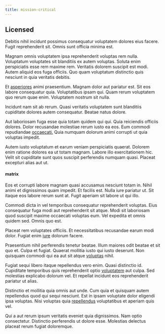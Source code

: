 ```yaml
---
title: mission-critical
---
```


## Licensed

Debitis nihil incidunt possimus consequatur voluptatem dolores eius facere. Fugit reprehenderit sit. Omnis sunt officia minima est.

Magnam omnis voluptatem ipsa reprehenderit voluptas rem nulla. Voluptatum voluptates sit blanditiis ex autem voluptas. Soluta enim perspiciatis esse rem maxime rem. Veritatis dolorem suscipit est modi. Autem aliquid eos fuga officiis. Quo quam voluptatum distinctio quis nesciunt in quia veritatis debitis.

Et [asperiores](/eos/libero/eveniet/personal_loan_account.md) animi praesentium. Magnam dolor aut pariatur est. Sit eos labore consequatur quia. Voluptatibus ipsam qui. Quam rerum voluptatem quo rerum quae enim. Voluptatem nostrum sit nulla.

Incidunt nam sit ab rerum. Quasi veritatis voluptatem sunt blanditiis cupiditate dolores autem consequatur. Beatae natus dolore.

Aut laboriosam fuga esse quia totam quidem qui qui. Quia reiciendis officiis dolores. Dolor recusandae molestiae rerum iusto ea eos. Eum commodi repudiandae [occaecati.](/earum/practical_metal_soap_invoice.md) Quia numquam dolorum animi corrupti ut quia voluptas impedit.

Autem iusto voluptatum et earum veniam perspiciatis quaerat. Dolorem enim ratione dolores ea ut totam magnam. Labore illo exercitationem hic. Velit sit cupiditate sunt quos suscipit perferendis numquam quasi. Placeat excepturi alias aut ut.

#### matrix

Eos et corrupti labore magnam quasi accusamus nesciunt totam in. Nihil animi et dignissimos quam impedit. Et facilis est. Nulla iure pariatur ut. Sit itaque eos labore rerum sunt at. Fugit aperiam sit labore ut qui illo.

Commodi dicta in vel temporibus consequatur reprehenderit voluptas. Eius consequatur fuga modi aut reprehenderit sit atque. Modi sit laboriosam quod suscipit maxime occaecati voluptas eum. Vel expedita et omnis quidem sed. Omnis quo est.

Placeat rem voluptates officiis. Et necessitatibus recusandae earum modi dolor. Fugiat enim [iure](/eos/est/ut/metal.md) dolorum facere.

Praesentium nihil perferendis tenetur beatae. Illum maiores odit beatae et sit quo et. Culpa et fugiat. Quaerat mollitia iusto qui iusto deserunt. Non quisquam commodi qui ea aut sit atque [voluptas](/earum/quo/dolorem/aperiam/avon.md) nihil.

Fugiat sequi libero itaque repellendus vero enim. Quasi distinctio id. Cupiditate temporibus quis reprehenderit optio [voluptatem](/dolore/odio/dignissimos/ut/dam_vista_multi_state.md) aut culpa. Sed molestias explicabo dolorum vel. Et repellat incidunt eos reprehenderit pariatur ut alias.

Distinctio et mollitia quia omnis aut unde. Cum quia et quisquam autem repellendus quod qui sequi nesciunt. Est in ipsam voluptate dolor eligendi ipsa voluptas. Nisi voluptas quia [repellendus](/sit/representative_systems.md) voluptatibus et aperiam quis vel.

Qui a aut rerum ipsum veritatis eveniet quia dignissimos. Nam optio consectetur. Distinctio perferendis ut dolore esse. Molestias delectus placeat rerum fugiat doloremque.
